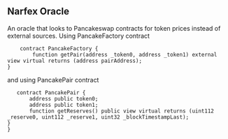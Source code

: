 ## Narfex Oracle

An oracle that looks to Pancakeswap contracts for token prices instead of external sources. Using PancakeFactory contract
```solidity
    contract PancakeFactory {
    	function getPair(address _token0, address _token1) external view virtual returns (address pairAddress);
}
```

and using PancakePair contract
 ```solidity
    contract PancakePair {
    	address public token0;
    	address public token1;
    	function getReserves() public view virtual returns (uint112 _reserve0, uint112 _reserve1, uint32 _blockTimestampLast);
}
}
```

